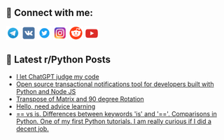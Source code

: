 ## 🔎 Connect with me:
[<img src="https://github.com/bullbesh/bullbesh/blob/main/images/Telegram.png" width="32" height="32" />](https://t.me/bullbesh)
[<img src="https://github.com/bullbesh/bullbesh/blob/main/images/VK.png" width="32" height="32" />](https://vk.com/bullbesh)
[<img src="https://github.com/bullbesh/bullbesh/blob/main/images/Twitter.png" width="32" height="32" />](https://twitter.com/bullbesh1)
[<img src="https://github.com/bullbesh/bullbesh/blob/main/images/Instagram.png" width="32" height="32" />](https://www.instagram.com/bullbesh)
[<img src="https://github.com/bullbesh/bullbesh/blob/main/images/Reddit.png" width="32" height="32" />](https://www.reddit.com/user/bullbesh)
[<img src="https://github.com/bullbesh/bullbesh/blob/main/images/YouTube.png" width="32" height="32" />](https://www.youtube.com/channel/UCtfjRs6uzgq5mfm8S06WTcg)

## 📕 Latest r/Python Posts
<!-- BLOG-POST-LIST:START -->
- [I let ChatGPT judge my code](https://www.reddit.com/r/Python/comments/113zw8u/i_let_chatgpt_judge_my_code/)
- [Open source transactional notifications tool for developers built with Python and Node JS](https://www.reddit.com/r/Python/comments/113z8tl/open_source_transactional_notifications_tool_for/)
- [Transpose of Matrix and 90 degree Rotation](https://www.reddit.com/r/Python/comments/113z83r/transpose_of_matrix_and_90_degree_rotation/)
- [Hello, need advice learning](https://www.reddit.com/r/Python/comments/113x49z/hello_need_advice_learning/)
- [== vs is. Differences between keywords &#39;is&#39; and &#39;==&#39;. Comparisons in Python. One of my first Python tutorials. I am really curious if I did a decent job.](https://www.reddit.com/r/Python/comments/113wbvq/vs_is_differences_between_keywords_is_and/)
<!-- BLOG-POST-LIST:END -->
